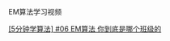 EM算法学习视频

[[5分钟学算法] #06 EM算法 你到底是哪个班级的](https://www.bilibili.com/video/BV1RT411G7jJ/?spm_id_from=333.337.search-card.all.click&vd_source=212ff176b778171e26249f81cfb5bdbc)